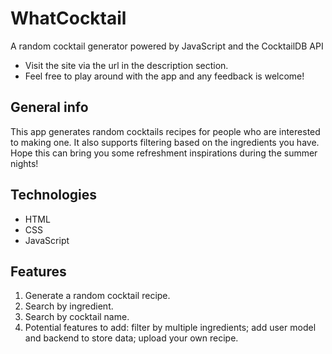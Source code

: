 # WhatCocktail
A random cocktail generator powered by JavaScript and the CocktailDB API

* Visit the site via the url in the description section.      
* Feel free to play around with the app and any feedback is welcome!  

## General info
This app generates random cocktails recipes for people who are interested to making one. It also supports filtering based on the ingredients you have.  
Hope this can bring you some refreshment inspirations during the summer nights!

## Technologies
* HTML  
* CSS
* JavaScript

## Features
1. Generate a random cocktail recipe.  
2. Search by ingredient. 
3. Search by cocktail name.
4. Potential features to add: filter by multiple ingredients; add user model and backend to store data; upload your own recipe.

